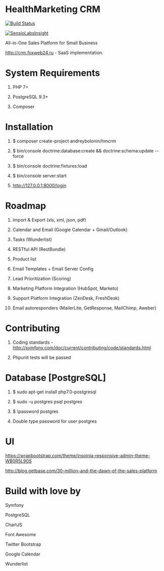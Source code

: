 HealthMarketing CRM
=======

[![Build Status](https://travis-ci.org/andreybolonin/hmcrm.svg?branch=master)](https://travis-ci.org/andreybolonin/hmcrm)

[![SensioLabsInsight](https://insight.sensiolabs.com/projects/acb14000-150b-41f6-a287-1b3d7e5805df/big.png)](https://insight.sensiolabs.com/projects/acb14000-150b-41f6-a287-1b3d7e5805df)

All-in-One Sales Platform for Small Business

http://crm.foxweb24.ru - SaaS implementation.

# System Requirements

1) PHP 7+

2) PostgreSQL 9.3+

3) Composer

# Installation

1) $ composer create-project andreybolonin/hmcrm

2) $ bin/console doctrine:database:create && doctrine:schema:update --force

3) $ bin/console doctrine:fixtures:load

4) $ bin/console server:start

5) http://127.0.0.1:8000/login

# Roadmap

1) Import & Export (xls, xml, json, pdf)

2) Calendar and Email (Google Calendar + Gmail/Outlook)

3) Tasks (Wunderlist)

4) RESTful API (RestBundle)

5) Product list

6) Email Templates + Email Server Config

7) Lead Prioritization (Scoring)

8) Marketing Platform Integration (HubSpot, Marketo)

9) Support Platform Integration (ZenDesk, FreshDesk)

10) Email autoresponders (MailerLite, GetResponse, MailChimp, Aweber)


# Contributing

1) Coding standards - http://symfony.com/doc/current/contributing/code/standards.html

2) Phpunit tests will be passed


# Database [PostgreSQL]

1) $ sudo apt-get install php7.0-postgresql

2) $ sudo -u postgres psql postgres

3) $ \password postgres

4) Double type password for user postgres


# UI

https://wrapbootstrap.com/theme/inspinia-responsive-admin-theme-WB0R5L90S

http://blog.getbase.com/30-million-and-the-dawn-of-the-sales-platform


# Build with love by

Symfony

PostgreSQL

ChartJS

Font Awesome

Twitter Bootstrap

Google Calendar

Wunderlist
